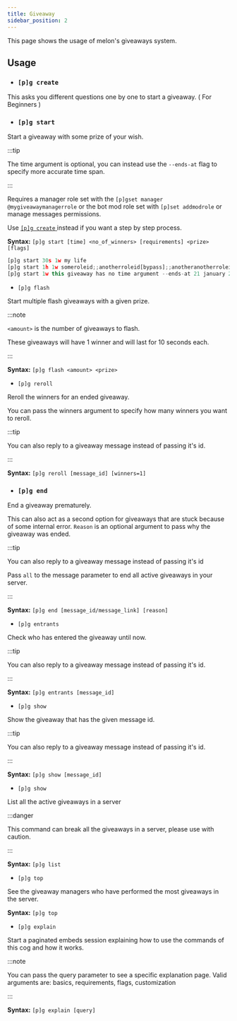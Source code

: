 ```yaml
---
title: Giveaway
sidebar_position: 2
---
```


This page shows the usage of melon's giveaways system.

## Usage

* ### `[p]g create`

This asks you different questions one by one to start a giveaway. ( For Beginners )

* ### `[p]g start`

Start a giveaway with some prize of your wish.

:::tip

The time argument is optional, you can instead use the `--ends-at` flag to specify more accurate time span.

:::

Requires a manager role set with the `[p]gset manager @mygiveawaymanagerrole` or the bot mod role set with `[p]set addmodrole` or manage messages permissions.

Use [ `[p]g create` ](/docs/giveaways/giveaway#g-create) instead if you want a step by step process.

**Syntax:** `[p]g start [time] <no_of_winners> [requirements] <prize> [flags]`

```js title="Example:"
[p]g start 30s 1w my life
[p]g start 1h 1w someroleid;;anotherroleid[bypass];;anotheranotherroleid[blacklist] ok boomer
[p]g start 1w this giveaway has no time argument --ends-at 21 january 2022 12am UTC --msg but has the '--ends-at' flag
```

* `[p]g flash`

Start multiple flash giveaways with a given prize.

:::note

`<amount>` is the number of giveaways to flash.

These giveaways will have 1 winner and will last for 10 seconds each.

:::

**Syntax:** `[p]g flash <amount> <prize>`



* `[p]g reroll`

Reroll the winners for an ended giveaway.

You can pass the winners argument to specify how many winners you want to reroll.

:::tip

You can also reply to a giveaway message instead of passing it's id.

:::

**Syntax:** `[p]g reroll [message_id] [winners=1]`

* ### `[p]g end`

End a giveaway prematurely.

This can also act as a second option for giveaways that are stuck because of some internal error. `Reason` is an optional argument to pass why the giveaway was ended.

:::tip

You can also reply to a giveaway message instead of passing it's id

Pass `all` to the message parameter to end all active giveaways in your server.

:::

**Syntax:** `[p]g end [message_id/message_link] [reason]`

* `[p]g entrants`

Check who has entered the giveaway until now.

:::tip

You can also reply to a giveaway message instead of passing it's id.

:::

**Syntax:** `[p]g entrants [message_id]`

* `[p]g show`

Show the giveaway that has the given message id.

:::tip

You can also reply to a giveaway message instead of passing it's id.

:::

**Syntax:** `[p]g show [message_id]`

* `[p]g show`

List all the active giveaways in a server

:::danger

This command can break all the giveaways in a server, please use with caution.

:::

**Syntax:** `[p]g list`

* `[p]g top`

See the giveaway managers who have performed the most giveaways in the server.

**Syntax:** `[p]g top`

* `[p]g explain`

Start a paginated embeds session explaining how to use the commands of this cog and how it works.

:::note

You can pass the query parameter to see a specific explanation page.
Valid arguments are:
basics, requirements, flags, customization

:::

**Syntax:** `[p]g explain [query]`